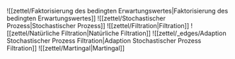 ![[zettel/Faktorisierung des bedingten Erwartungswertes|Faktorisierung des bedingten Erwartungswertes]]
![[zettel/Stochastischer Prozess|Stochastischer Prozess]]
![[zettel/Filtration|Filtration]]
![[zettel/Natürliche Filtration|Natürliche Filtration]]
![[zettel/_edges/Adaption Stochastischer Prozess Filtration|Adaption Stochastischer Prozess Filtration]]
![[zettel/Martingal|Martingal]]